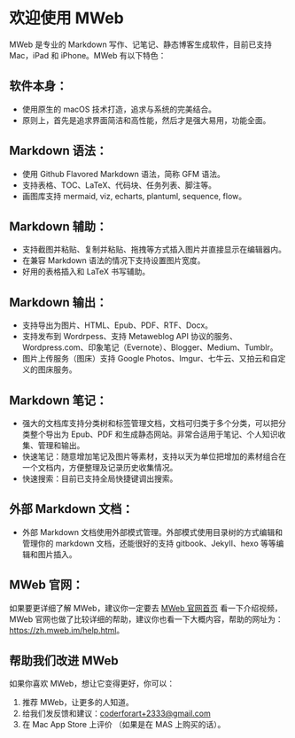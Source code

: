 # 欢迎使用 MWeb

MWeb 是专业的 Markdown 写作、记笔记、静态博客生成软件，目前已支持 Mac，iPad 和 iPhone。MWeb 有以下特色：

## 软件本身：

- 使用原生的 macOS 技术打造，追求与系统的完美结合。
- 原则上，首先是追求界面简洁和高性能，然后才是强大易用，功能全面。

## Markdown 语法：

- 使用 Github Flavored Markdown 语法，简称 GFM 语法。
- 支持表格、TOC、LaTeX、代码块、任务列表、脚注等。
- 画图库支持 mermaid, viz, echarts, plantuml, sequence, flow。

## Markdown 辅助：

- 支持截图并粘贴、复制并粘贴、拖拽等方式插入图片并直接显示在编辑器内。
- 在兼容 Markdown 语法的情况下支持设置图片宽度。
- 好用的表格插入和 LaTeX 书写辅助。

## Markdown 输出：

- 支持导出为图片、HTML、Epub、PDF、RTF、Docx。
- 支持发布到 Wordrpess、支持 Metaweblog API 协议的服务、Wordpress.com、印象笔记（Evernote）、Blogger、Medium、Tumblr。
- 图片上传服务（图床）支持 Google Photos、Imgur、七牛云、又拍云和自定义的图床服务。

## Markdown 笔记：

- 强大的文档库支持分类树和标签管理文档，文档可归类于多个分类，可以把分类整个导出为 Epub、PDF 和生成静态网站。非常合适用于笔记、个人知识收集、管理和输出。
- 快速笔记：随意增加笔记及图片等素材，支持以天为单位把增加的素材组合在一个文档内，方便整理及记录历史收集情况。
- 快速搜索：目前已支持全局快捷键调出搜索。

## 外部 Markdown 文档：

- 外部 Markdown 文档使用外部模式管理。外部模式使用目录树的方式编辑和管理你的 markdown 文档，还能很好的支持 gitbook、JekyII、hexo 等等编辑和图片插入。

## MWeb 官网：

如果要更详细了解 MWeb，建议你一定要去 [MWeb 官网首页](https://zh.mweb.im/) 看一下介绍视频，MWeb 官网也做了比较详细的帮助，建议你也看一下大概内容，帮助的网址为：<https://zh.mweb.im/help.html>。

## 帮助我们改进 MWeb

如果你喜欢 MWeb，想让它变得更好，你可以：

1. 推荐 MWeb，让更多的人知道。
2. 给我们发反馈和建议：<coderforart+2333@gmail.com>
3. 在 Mac App Store 上评价 （如果是在 MAS 上购买的话）。
